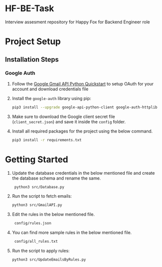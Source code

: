 # HF-BE-Task
Interview assesment repository for Happy Fox for Backend Engineer role

# Project Setup

## Installation Steps

### Google Auth

1. Follow the [Google Gmail API Python Quickstart](https://developers.google.com/gmail/api/quickstart/python) to setup OAuth for your account and download credentials file

2. Install the `google-auth` library using pip:

    ```bash
    pip3 install --upgrade google-api-python-client google-auth-httplib2 google-auth-oauthlib
    ```

3. Make sure to download the Google client secret file (`client_secret.json`) and save it inside the `config` folder.

4. Install all required packages for the project using the below command.

	```bash
	pip3 install -r requirements.txt
	```

# Getting Started

1. Update the database credentials in the below mentioned file and create the database schema and rename the same.

   ```bash
    python3 src/Database.py
    ```
    
2. Run the script to fetch emails:

    ```bash
    python3 src/GmailAPI.py
    ```

3. Edit the rules in the below mentioned file.

   ```bash
    config/rules.json
    ```

5. You can find more sample rules in the below mentioned file.

   ```bash
    config/all_rules.txt
    ```

9. Run the script to apply rules:

    ```bash
    python3 src/UpdateEmailsByRules.py
    ```
